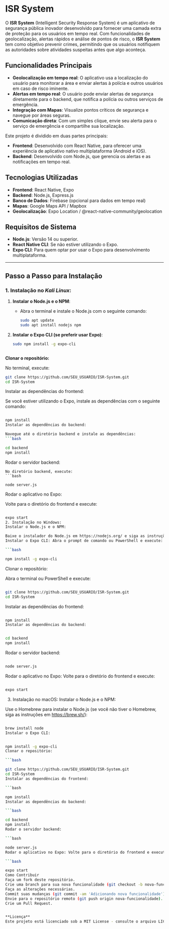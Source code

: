 # **ISR System**

O **ISR System** (Intelligent Security Response System) é um aplicativo de segurança pública inovador desenvolvido para fornecer uma camada extra de proteção para os usuários em tempo real. Com funcionalidades de geolocalização, alertas rápidos e análise de pontos de risco, o **ISR System** tem como objetivo prevenir crimes, permitindo que os usuários notifiquem as autoridades sobre atividades suspeitas antes que algo aconteça.

## **Funcionalidades Principais**

- **Geolocalização em tempo real**: O aplicativo usa a localização do usuário para monitorar a área e enviar alertas à polícia e outros usuários em caso de risco iminente.
- **Alertas em tempo real**: O usuário pode enviar alertas de segurança diretamente para o backend, que notifica a polícia ou outros serviços de emergência.
- **Integração com Mapas**: Visualize pontos críticos de segurança e navegue por áreas seguras.
- **Comunicação direta**: Com um simples clique, envie seu alerta para o serviço de emergência e compartilhe sua localização.
  
Este projeto é dividido em duas partes principais:
- **Frontend**: Desenvolvido com React Native, para oferecer uma experiência de aplicativo nativo multiplataforma (Android e iOS).
- **Backend**: Desenvolvido com Node.js, que gerencia os alertas e as notificações em tempo real.

## **Tecnologias Utilizadas**

- **Frontend**: React Native, Expo
- **Backend**: Node.js, Express.js
- **Banco de Dados**: Firebase (opcional para dados em tempo real)
- **Mapas**: Google Maps API / Mapbox
- **Geolocalização**: Expo Location / @react-native-community/geolocation

## **Requisitos de Sistema**

- **Node.js**: Versão 14 ou superior.
- **React Native CLI**: Se não estiver utilizando o Expo.
- **Expo CLI**: Para quem optar por usar o Expo para desenvolvimento multiplataforma.

---

## **Passo a Passo para Instalação**

### **1. Instalação no _Kali Linux_**:

1. **Instalar o Node.js e o NPM**:
   - Abra o terminal e instale o Node.js com o seguinte comando:
     ```bash
     sudo apt update
     sudo apt install nodejs npm
     ```

2. **Instalar o Expo CLI (se preferir usar Expo)**:
   ```bash
   sudo npm install -g expo-cli
   


**Clonar o repositório:**

No terminal, execute:
 ```bash
git clone https://github.com/SEU_USUARIO/ISR-System.git
cd ISR-System
 ```
Instalar as dependências do frontend:

Se você estiver utilizando o Expo, instale as dependências com o seguinte comando:
```bash

npm install
Instalar as dependências do backend:

Navegue até o diretório backend e instale as dependências:
```bash

cd backend
npm install
 ```
Rodar o servidor backend:
 ```
No diretório backend, execute:
```bash

node server.js
 ```
Rodar o aplicativo no Expo:

Volte para o diretório do frontend e execute:
```bash

expo start
2. Instalação no Windows:
Instalar o Node.js e o NPM:

Baixe o instalador do Node.js em https://nodejs.org/ e siga as instruções de instalação.
Instalar o Expo CLI: Abra o prompt de comando ou PowerShell e execute:

```bash

npm install -g expo-cli
 ```
Clonar o repositório:

Abra o terminal ou PowerShell e execute:
```bash

git clone https://github.com/SEU_USUARIO/ISR-System.git
cd ISR-System
 ```
Instalar as dependências do frontend:

```bash

npm install
Instalar as dependências do backend:
 ```
```bash

cd backend
npm install
 ```
Rodar o servidor backend:

```bash

node server.js
 ```
Rodar o aplicativo no Expo: Volte para o diretório do frontend e execute:

```bash

expo start
 ```
3. Instalação no macOS:
Instalar o Node.js e o NPM:

Use o Homebrew para instalar o Node.js (se você não tiver o Homebrew, siga as instruções em https://brew.sh/):
```bash

brew install node
Instalar o Expo CLI:
 ```
```bash

npm install -g expo-cli
Clonar o repositório:

```bash

git clone https://github.com/SEU_USUARIO/ISR-System.git
cd ISR-System
Instalar as dependências do frontend:

```bash

npm install
Instalar as dependências do backend:

```bash

cd backend
npm install
Rodar o servidor backend:

```bash

node server.js
Rodar o aplicativo no Expo: Volte para o diretório do frontend e execute:

```bash

expo start
Como Contribuir
Faça um fork deste repositório.
Crie uma branch para sua nova funcionalidade (git checkout -b nova-funcionalidade).
Faça as alterações necessárias.
Commit suas mudanças (git commit -am 'Adicionando nova funcionalidade').
Envie para o repositório remoto (git push origin nova-funcionalidade).
Crie um Pull Request.


**Licença**
Este projeto está licenciado sob a MIT License - consulte o arquivo LICENSE para mais detalhes.

   
